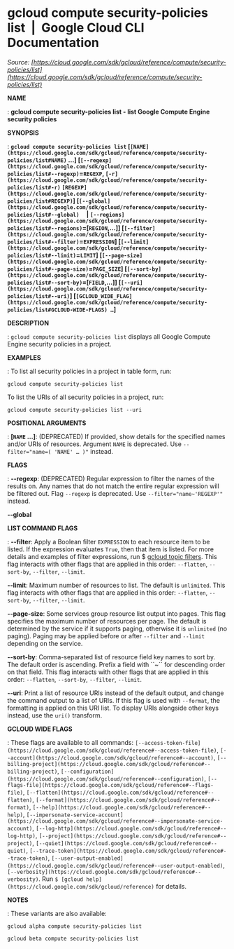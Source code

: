 # gcloud compute security-policies list  |  Google Cloud CLI Documentation

*Source: [https://cloud.google.com/sdk/gcloud/reference/compute/security-policies/list](https://cloud.google.com/sdk/gcloud/reference/compute/security-policies/list)*

**NAME**

: **gcloud compute security-policies list - list Google Compute Engine security policies**

**SYNOPSIS**

: **`gcloud compute security-policies list` [`[NAME](https://cloud.google.com/sdk/gcloud/reference/compute/security-policies/list#NAME)` …] [`[--regexp](https://cloud.google.com/sdk/gcloud/reference/compute/security-policies/list#--regexp)`=`REGEXP`, `[-r](https://cloud.google.com/sdk/gcloud/reference/compute/security-policies/list#-r)` `[REGEXP](https://cloud.google.com/sdk/gcloud/reference/compute/security-policies/list#REGEXP)`] [`[--global](https://cloud.google.com/sdk/gcloud/reference/compute/security-policies/list#--global)`     | `[--regions](https://cloud.google.com/sdk/gcloud/reference/compute/security-policies/list#--regions)`=[`REGION`,…]] [`[--filter](https://cloud.google.com/sdk/gcloud/reference/compute/security-policies/list#--filter)`=`EXPRESSION`] [`[--limit](https://cloud.google.com/sdk/gcloud/reference/compute/security-policies/list#--limit)`=`LIMIT`] [`[--page-size](https://cloud.google.com/sdk/gcloud/reference/compute/security-policies/list#--page-size)`=`PAGE_SIZE`] [`[--sort-by](https://cloud.google.com/sdk/gcloud/reference/compute/security-policies/list#--sort-by)`=[`FIELD`,…]] [`[--uri](https://cloud.google.com/sdk/gcloud/reference/compute/security-policies/list#--uri)`] [`[GCLOUD_WIDE_FLAG](https://cloud.google.com/sdk/gcloud/reference/compute/security-policies/list#GCLOUD-WIDE-FLAGS) …`]**

**DESCRIPTION**

: `gcloud compute security-policies list` displays all Google Compute
Engine security policies in a project.

**EXAMPLES**

: To list all security policies in a project in table form, run:

```
gcloud compute security-policies list
```

To list the URIs of all security policies in a project, run:

```
gcloud compute security-policies list --uri
```

**POSITIONAL ARGUMENTS**

: **[`NAME` …]**:
(DEPRECATED) If provided, show details for the specified names and/or URIs of
resources.
Argument `NAME` is deprecated. Use `--filter="name=( 'NAME'
… )"` instead.

**FLAGS**

: **--regexp**:
(DEPRECATED) Regular expression to filter the names of the results on. Any names
that do not match the entire regular expression will be filtered out.
Flag `--regexp` is deprecated. Use
`--filter="name~'REGEXP'"` instead.

**--global**

**LIST COMMAND FLAGS**

: **--filter**:
Apply a Boolean filter `EXPRESSION` to each resource item
to be listed. If the expression evaluates `True`, then that item is
listed. For more details and examples of filter expressions, run $ [gcloud topic filters](https://cloud.google.com/sdk/gcloud/reference/topic/filters). This flag
interacts with other flags that are applied in this order:
`--flatten`, `--sort-by`, `--filter`,
`--limit`.

**--limit**:
Maximum number of resources to list. The default is `unlimited`. This
flag interacts with other flags that are applied in this order:
`--flatten`, `--sort-by`, `--filter`,
`--limit`.

**--page-size**:
Some services group resource list output into pages. This flag specifies the
maximum number of resources per page. The default is determined by the service
if it supports paging, otherwise it is `unlimited` (no paging).
Paging may be applied before or after `--filter` and
`--limit` depending on the service.

**--sort-by**:
Comma-separated list of resource field key names to sort by. The default order
is ascending. Prefix a field with ``~´´ for descending order on that
field. This flag interacts with other flags that are applied in this order:
`--flatten`, `--sort-by`, `--filter`,
`--limit`.

**--uri**:
Print a list of resource URIs instead of the default output, and change the
command output to a list of URIs. If this flag is used with
`--format`, the formatting is applied on this URI list. To display
URIs alongside other keys instead, use the `uri()` transform.

**GCLOUD WIDE FLAGS**

: These flags are available to all commands: `[--access-token-file](https://cloud.google.com/sdk/gcloud/reference#--access-token-file)`,
`[--account](https://cloud.google.com/sdk/gcloud/reference#--account)`, `[--billing-project](https://cloud.google.com/sdk/gcloud/reference#--billing-project)`,
`[--configuration](https://cloud.google.com/sdk/gcloud/reference#--configuration)`,
`[--flags-file](https://cloud.google.com/sdk/gcloud/reference#--flags-file)`,
`[--flatten](https://cloud.google.com/sdk/gcloud/reference#--flatten)`, `[--format](https://cloud.google.com/sdk/gcloud/reference#--format)`, `[--help](https://cloud.google.com/sdk/gcloud/reference#--help)`, `[--impersonate-service-account](https://cloud.google.com/sdk/gcloud/reference#--impersonate-service-account)`,
`[--log-http](https://cloud.google.com/sdk/gcloud/reference#--log-http)`,
`[--project](https://cloud.google.com/sdk/gcloud/reference#--project)`, `[--quiet](https://cloud.google.com/sdk/gcloud/reference#--quiet)`, `[--trace-token](https://cloud.google.com/sdk/gcloud/reference#--trace-token)`, `[--user-output-enabled](https://cloud.google.com/sdk/gcloud/reference#--user-output-enabled)`,
`[--verbosity](https://cloud.google.com/sdk/gcloud/reference#--verbosity)`.
Run `$ [gcloud help](https://cloud.google.com/sdk/gcloud/reference)` for details.

**NOTES**

: These variants are also available:

```
gcloud alpha compute security-policies list
```

```
gcloud beta compute security-policies list
```